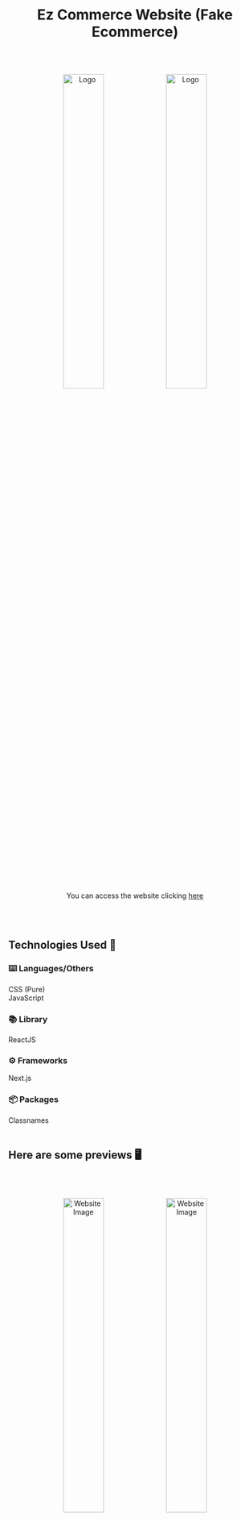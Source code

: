 <h1 align="center">Ez Commerce Website (Fake Ecommerce)</h1>
<br/><br/>
<p align="center">
  <img width="40%" src="https://user-images.githubusercontent.com/96752883/160670848-33d7e92d-1125-4fb1-a7a3-1aaf36c86acd.svg#gh-dark-mode-only" alt="Logo"/>
  <img width="40%" src="https://user-images.githubusercontent.com/96752883/160670850-7291d5de-bd3c-470f-9452-534431bb853f.svg#gh-light-mode-only" alt="Logo"/>
</p>
<br/><br/>
<p align="center">You can access the website clicking <a href="https://ezecommerce.vercel.app/">here</a> <p>
<br/><br/>

## Technologies Used 🧠

### ⌨️ Languages/Others<br/>
CSS (Pure)<br/>
JavaScript

### 📚 Library <br/>
ReactJS

### ⚙️ Frameworks <br/>
Next.js

### 📦 Packages
Classnames
<br/><br/>

## Here are some previews 🖥️
<br/><br/>
<p align="center">
  <img width="40%" src="https://i.imgur.com/CmiX6g9.png" alt="Website Image"/>
  <img width="40%" src="https://i.imgur.com/w6txGeD.png" alt="Website Image"/>
  <img width="40%" src="https://i.imgur.com/UKmxlS4.png" alt="Website Image"/>
  <img width="40%" src="https://i.imgur.com/17ODvzt.png" alt="Website Image"/>
  <img width="40%" src="https://i.imgur.com/81JNzle.png" alt="Website Image"/>
  <img width="40%" src="https://i.imgur.com/Pth8tLW.png" alt="Website Image"/>
</p>

<br/><br/>

## Updates 🎉
  
  #### V1.0 - Launch
  
  There is a lot to be added, but the user already can filter by price, category, or even rating. Since I chose to not use an API, all items need to be added by hand, but even with that difficulty, each item has a review section, specifications, about, and image carrousel...


<br/><br/>

### Goals 🏆
  - Add more products
  - Add cart functionality
  - Add more pages
  - Search by name?!?

  
<br/><br/>


<p align="center">
  <img width="30%" src="https://user-images.githubusercontent.com/96752883/158870016-66ce131c-d517-4aac-bad0-ca522fd3733c.png">
</p>
<h3 align="center">Developed and Designed by <a href="https://htportfolio.vercel.app/">Henrique Torres</a><h3>

